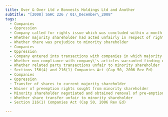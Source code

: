 ```yaml
---
title: Over & Over Ltd v Bonvests Holdings Ltd and Another 
subtitle: "[2008] SGHC 226 / 01\_December\_2008"
tags:
  - Companies
  - Oppression
  - Company called for rights issue which was concluded within a month after it could not take up refinancing package to pay off loan
  - Whether majority shareholder had acted unfairly in respect of rights issue
  - Whether there was prejudice to minority shareholder
  - Companies
  - Oppression
  - Company entered into transactions with companies in which majority shareholder had interests in
  - Whether non-compliance with company\'s articles warranted finding of unfairness
  - Whether related party transactions unfair to minority shareholder
  - Sections 156(4) and 216(1) Companies Act (Cap 50, 2006 Rev Ed)
  - Companies
  - Oppression
  - Transfer of shares to current majority shareholder
  - Waiver of preemption rights sought from minority shareholder
  - Minority shareholder negotiated and obtained removal of pre-emption rights and consented to share transfer
  - Whether share transfer unfair to minority shareholder
  - Section 216(1) Companies Act (Cap 50, 2006 Rev Ed)

---
```


